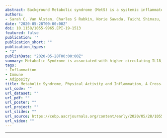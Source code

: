 ```yaml
---
abstract: Background Metabolic syndrome (MetS) is a systemic inflammatory state. Low physical activity (PA) could modify this pathophysiology or act as an independent contributor to inflammation. Previous studies of both conditions have identified altered levels of inflammation- and immune-related proteins based on limited sets of candidate markers. Methods We investigated associations of MetS and low PA with circulating inflammation markers in a stratified random sample of Japanese adults (N=774, mean age 60.7 years) within the Japan Public Health Center-based Prospective Study (JPHC) Cohort II. AHA/NHLBI criteria were used to define MetS (19%) and the bottom quartile of PA was considered low. 110 circulating biomarkers, including cytokines, chemokines and soluble receptors were measured by multiplex bead-based and proximity-extension assays. Associations of MetS and low PA with marker quantiles were adjusted for each other and for age, sex, study site, cigarette smoking, alcohol consumption and blood sample fasting state by ordinal logistic regression. P-values were corrected for false discovery rate. Results MetS was significantly associated with levels of six markers- IL18R1 (odds ratio 2.37, 95% confidence interval, 1.45-3.87), CRP (2.07, 1.48-2.90), SAP (2.08, 1.47-2.95), CCL19/MIP3β (2.06, 1.48-2.88), CXCL12/SDF1α+β (0.48, 0.32-0.65), and CCL28 (0.44, 0.27-0.71). Low PA had no significant marker associations. Conclusions Positively associated markers with MetS are mostly Th1 immune response-related and acute phase proteins, whereas negatively associated markers are generally Th2-related. Impact MetS is associated with a broad range of alterations in immune and inflammatory biomarkers which may contribute to risks of various chronic diseases, independent of low PA.
authors:
- Sarah C. Van Alsten, Charles S Rabkin, Norie Sawada, Taichi Shimazu, Hadrien Charvat, Taiki Yamaji, Manami Inoue, Troy J. Kemp, Ligia A. Pinto, M. Constanza Camargo, Shoichiro Tsugane, Minkyo Song
date: "2020-05-28T00:00:00Z"
doi: 10.1158/1055-9965.EPI-19-1513
featured: false
publication: ''
publication_short: ""
publication_types:
- "2"
publishDate: "2020-05-28T00:00:00Z"
summary: Metabolic Syndrome is associated with higher circulating IL18, CRP, SAP, CCL19, CXCL12, and CCL28. Low Physical Activity was not associated with any circulating inflammatory markers.
tags:
- Inflammation
- Immune
- Adiposity
title: Metabolic Syndrome, Physical Activity and Inflammation, A Cross-Sectional Analysis of 110 Circulating Biomarkers in Japanese Adults
url_code: ""
url_dataset: ""
url_pdf: ""
url_poster: ""
url_project: ""
url_slides: ""
url_source: https://cebp.aacrjournals.org/content/early/2020/05/28/1055-9965.EPI-19-1513
url_video: ""
---
```

---
